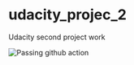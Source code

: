 # udacity_projec_2
Udacity second project work



![Passing github action](https://user-images.githubusercontent.com/54340800/140625183-5b27dffb-fb09-4c42-b23f-a53665e5225b.png)
